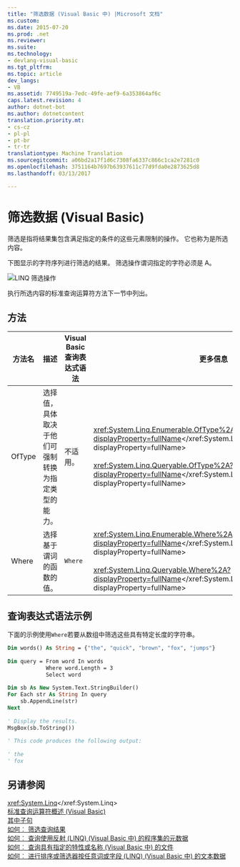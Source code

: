 ```yaml
---
title: "筛选数据 (Visual Basic 中) |Microsoft 文档"
ms.custom: 
ms.date: 2015-07-20
ms.prod: .net
ms.reviewer: 
ms.suite: 
ms.technology:
- devlang-visual-basic
ms.tgt_pltfrm: 
ms.topic: article
dev_langs:
- VB
ms.assetid: 7749519a-7edc-49fe-aef9-6a353864af6c
caps.latest.revision: 4
author: dotnet-bot
ms.author: dotnetcontent
translation.priority.mt:
- cs-cz
- pl-pl
- pt-br
- tr-tr
translationtype: Machine Translation
ms.sourcegitcommit: a06bd2a17f1d6c7308fa6337c866c1ca2e7281c0
ms.openlocfilehash: 3751164b7697b63937611c77d9fda0e2873625d8
ms.lasthandoff: 03/13/2017

---
```

# <a name="filtering-data-visual-basic"></a>筛选数据 (Visual Basic)
筛选是指将结果集包含满足指定的条件的这些元素限制的操作。 它也称为是所选内容。  
  
 下图显示的字符序列进行筛选的结果。 筛选操作谓词指定的字符必须是 A。  
  
 ![LINQ 筛选操作](../../../../csharp/programming-guide/concepts/linq/media/linq_filter.png "LINQ_Filter")  
  
 执行所选内容的标准查询运算符方法下一节中列出。  
  
## <a name="methods"></a>方法  
  
|方法名|描述|Visual Basic 查询表达式语法|更多信息|  
|-----------------|-----------------|------------------------------------------|----------------------|  
|OfType|选择值，具体取决于他们可强制转换为指定类型的能力。|不适用。|<xref:System.Linq.Enumerable.OfType%2A?displayProperty=fullName></xref:System.Linq.Enumerable.OfType%2A?displayProperty=fullName><br /><br /> <xref:System.Linq.Queryable.OfType%2A?displayProperty=fullName></xref:System.Linq.Queryable.OfType%2A?displayProperty=fullName>|  
|Where|选择基于谓词的函数的值。|`Where`|<xref:System.Linq.Enumerable.Where%2A?displayProperty=fullName></xref:System.Linq.Enumerable.Where%2A?displayProperty=fullName><br /><br /> <xref:System.Linq.Queryable.Where%2A?displayProperty=fullName></xref:System.Linq.Queryable.Where%2A?displayProperty=fullName>|  
  
## <a name="query-expression-syntax-example"></a>查询表达式语法示例  
 下面的示例使用`Where`若要从数组中筛选这些具有特定长度的字符串。  
  
```vb  
Dim words() As String = {"the", "quick", "brown", "fox", "jumps"}  
  
Dim query = From word In words   
            Where word.Length = 3   
            Select word  
  
Dim sb As New System.Text.StringBuilder()  
For Each str As String In query  
    sb.AppendLine(str)  
Next  
  
' Display the results.  
MsgBox(sb.ToString())  
  
' This code produces the following output:  
  
' the  
' fox  
```  
  
## <a name="see-also"></a>另请参阅  
 <xref:System.Linq></xref:System.Linq>   
 [标准查询运算符概述 (Visual Basic)](../../../../visual-basic/programming-guide/concepts/linq/standard-query-operators-overview.md)   
 [其中子句](../../../../visual-basic/language-reference/queries/where-clause.md)   
 [如何︰ 筛选查询结果](../../../../visual-basic/programming-guide/language-features/linq/how-to-filter-query-results-by-using-linq.md)   
 [如何︰ 查询使用反射 (LINQ) (Visual Basic 中) 的程序集的元数据](../../../../visual-basic/programming-guide/concepts/linq/how-to-query-an-assembly-s-metadata-with-reflection-linq.md)   
 [如何︰ 查询具有指定的特性或名称 (Visual Basic 中) 的文件](../../../../visual-basic/programming-guide/concepts/linq/how-to-query-for-files-with-a-specified-attribute-or-name.md)   
 [如何︰ 进行排序或筛选器按任意词或字段 (LINQ) (Visual Basic 中) 的文本数据](../../../../visual-basic/programming-guide/concepts/linq/how-to-sort-or-filter-text-data-by-any-word-or-field-linq.md)
